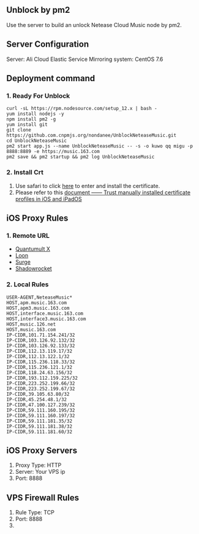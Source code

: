 ## Unblock by pm2
Use the server to build an unlock Netease Cloud Music node by pm2.
## Server Configuration
Server: Ali Cloud Elastic Service
Mirroring system: CentOS 7.6
## Deployment command
### 1. Ready For Unblock
```
curl -sL https://rpm.nodesource.com/setup_12.x | bash -
yum install nodejs -y
npm install pm2 -g
yum install git
git clone https://github.com.cnpmjs.org/nondanee/UnblockNeteaseMusic.git
cd UnblockNeteaseMusic
pm2 start app.js --name UnblockNeteaseMusic -- -s -o kuwo qq migu -p 8888:8889 -e https://music.163.com
pm2 save && pm2 startup && pm2 log UnblockNeteaseMusic
```
### 2. Install Crt
1. Use safari to click [here](https://raw.githubusercontent.com/nondanee/UnblockNeteaseMusic/master/ca.crt) to enter and install the certificate.
2. Please refer to this [document —— Trust manually installed certificate profiles in iOS and iPadOS](https://support.apple.com/en-us/HT204477)
## iOS Proxy Rules
### 1. Remote URL
- [Quantumult X](https://raw.githubusercontent.com/blackmatrix7/ios_rule_script/master/rule/QuantumultX/NetEaseMusic/NetEaseMusic.list)
- [Loon](https://raw.githubusercontent.com/blackmatrix7/ios_rule_script/master/rule/Loon/NetEaseMusic/NetEaseMusic.list)
- [Surge](https://raw.githubusercontent.com/blackmatrix7/ios_rule_script/master/rule/Surge/NetEaseMusic/NetEaseMusic.list)
- [Shadowrocket](https://raw.githubusercontent.com/blackmatrix7/ios_rule_script/master/rule/Shadowrocket/NetEaseMusic/NetEaseMusic.list)
### 2. Local Rules
```
USER-AGENT,NeteaseMusic*
HOST,apm.music.163.com
HOST,apm3.music.163.com
HOST,interface.music.163.com
HOST,interface3.music.163.com
HOST,music.126.net
HOST,music.163.com
IP-CIDR,101.71.154.241/32
IP-CIDR,103.126.92.132/32
IP-CIDR,103.126.92.133/32
IP-CIDR,112.13.119.17/32
IP-CIDR,112.13.122.1/32
IP-CIDR,115.236.118.33/32
IP-CIDR,115.236.121.1/32
IP-CIDR,118.24.63.156/32
IP-CIDR,193.112.159.225/32
IP-CIDR,223.252.199.66/32
IP-CIDR,223.252.199.67/32
IP-CIDR,39.105.63.80/32
IP-CIDR,45.254.48.1/32
IP-CIDR,47.100.127.239/32
IP-CIDR,59.111.160.195/32
IP-CIDR,59.111.160.197/32
IP-CIDR,59.111.181.35/32
IP-CIDR,59.111.181.38/32
IP-CIDR,59.111.181.60/32
```
## iOS Proxy Servers
1. Proxy Type: HTTP
2. Server: Your VPS ip
3. Port: 8888
## VPS Firewall Rules
1. Rule Type: TCP
2. Port: 8888
3. 
